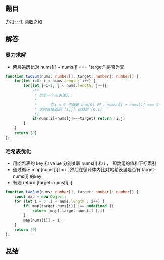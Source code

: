 ## 题目

[力扣---1. 两数之和](https://leetcode.cn/problems/two-sum/)

## 解答
### 暴力求解
- 两层遍历比对 nums[i] + nums[j] === "target" 是否为真

``` ts
function twoSum(nums: number[], target: number): number[] {
    for(let i=0; i < nums.length; i++) {
        for(let j=i+1; j < nums.length; j++){
            /**
             * 以第一个示例输入： 
             * 
             *      在i = 0 也就是 num[0] 时 ，nums[0] + nums[1] === 9 
             * 这时直接返回 [i,j] 也就是 [0,1]
             */
            if(nums[i]+nums[j]===target) return [i,j]
        }
    }
    return [0]
};
``` 

### 哈希表优化
- 用哈希表的 key 和 value 分别关联 nums[i] 和 i ， 即数组的值和下标索引
- 通过循环 map[nums[i]] = i , 然后在循环体内比对哈希表里是否有 target-nums[i] 的key
- 有则 return [target-nums[i],i] 

``` ts
function twoSum(nums: number[], target: number): number[] {
    const map = new Object;
    for (let i = 0 ;i < nums.length ; i++) {
        if( map[target-nums[i]] !== undefined ){
            return [map[ target-nums[i] ],i]
        }
        map[nums[i]] = i ;
    }
    return [0]
};
```

## 总结
